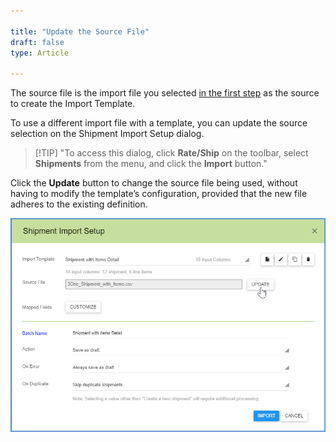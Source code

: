 ```yaml
---

title: "Update the Source File"
draft: false
type: Article

---
```


The source file is the import file you selected [in the first step](http://ask.shipping.apteancloud.com/akb/import-template-setup/) as the source to create the Import Template.

To use a different import file with a template, you can update the source selection on the Shipment Import Setup dialog. 

> [!TIP] "To access this dialog, click **Rate/Ship** on the toolbar, select **Shipments** from the menu, and click the **Import** button." 

Click the **Update** button to change the source file being used, without having to modify the template’s configuration, provided that the new file adheres to the existing definition.

![](assets/images/starship-shipping-software-import-29.png)

 

